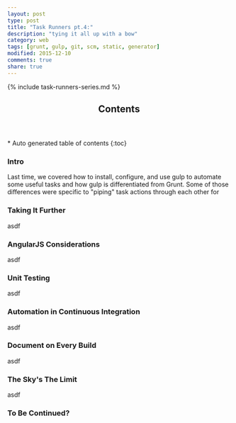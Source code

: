 ```yaml
---
layout: post
type: post
title: "Task Runners pt.4:"
description: "tying it all up with a bow"
category: web
tags: [grunt, gulp, git, scm, static, generator]
modified: 2015-12-10
comments: true
share: true
---
```


{% include task-runners-series.md %}

<!-- auto-magic TOC! -->
<section>
  <header data-toggle="tooltip" title="it's dangerous to go alone, take this">
    <h2>Contents</h2>
  </header>
<div id="drawer" markdown="1">
*  Auto generated table of contents
{:toc}
</div>
</section>

### Intro
Last time, we covered how to install, configure, and use gulp to automate some useful tasks and how gulp is differentiated from Grunt. Some of those differences were specific to "piping" task actions through each other for 

### Taking It Further
asdf

### AngularJS Considerations
asdf

### Unit Testing
asdf

### Automation in Continuous Integration
asdf

### Document on Every Build
asdf

### The Sky's The Limit
asdf

### To Be Continued?
